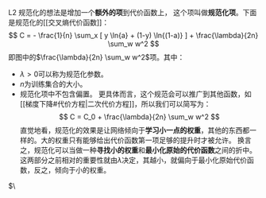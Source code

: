 L2 规范化的想法是增加一个**额外的项**到代价函数上， 这个项叫做**规范化项**。下面是规范化的[[交叉熵代价函数]]：
$$
C = - \frac{1}{n} 
\sum_x 
[
y \ln{a} + (1-y) \ln{(1-a)}
]
+
\frac{\lambda}{2n} \sum_w w^2
$$
即图中的$\frac{\lambda}{2n} \sum_w w^2$项。其中：
- $\lambda > 0$可以称为规范化参数。
- $n$为训练集合的大小。
- 规范化项中不包含偏置。
更具体而言，这个规范会可以推广到其他函数，如[[梯度下降#代价方程|二次代价方程]]，所以我们可以简写为：
$$
C = C_0 + \frac{\lambda}{2n} \sum_w w^2
$$
直觉地看，规范化的效果是让网络倾向于**学习小一点的权重**，其他的东西都一样的。大的权重只有能够给出代价函数第一项足够的提升时才被允许。
换言之，规范化可以当做一种**寻找小的权重**和**最小化原始的代价函数**之间的折中。这两部分之前相对的重要性就由$\lambda$决定，其越小，就偏向于最小化原始代价函数，反之，倾向于小的权重。

$\
